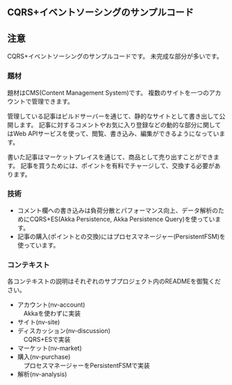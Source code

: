 ## CQRS+イベントソーシングのサンプルコード

## 注意
CQRS+イベントソーシングのサンプルコードです。
未完成な部分が多いです。

### 題材
題材はCMS(Content Management System)です。
複数のサイトを一つのアカウントで管理できます。

管理している記事はビルドサーバーを通じて、静的なサイトとして書き出して公開します。
記事に対するコメントやお気に入り登録などの動的な部分に関してはWeb APIサービスを使って、閲覧、書き込み、編集ができるようになっています。

書いた記事はマーケットプレイスを通じて、商品として売り出すことができます。
記事を買うためには、ポイントを有料でチャージして、交換する必要があります。

### 技術
 - コメント欄への書き込みは負荷分散とパフォーマンス向上、データ解析のためにCQRS+ES(Akka Persistence, Akka Persistence Query)を使っています。
 - 記事の購入(ポイントとの交換)にはプロセスマネージャー(PersistentFSM)を使っています。

### コンテキスト
各コンテキストの説明はそれぞれのサブプロジェクト内のREADMEを御覧ください。
 - アカウント(nv-account)  
 　Akkaを使わずに実装
 - サイト(nv-site)
 - ディスカッション(nv-discussion)  
 　CQRS+ESで実装
 - マーケット(nv-market)
 - 購入(nv-purchase)  
 　プロセスマネージャーをPersistentFSMで実装
 - 解析(nv-analysis)

